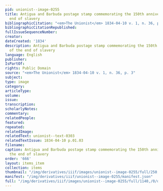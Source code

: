 ```yaml
---
pid: unionist--image-0255
title: Antigua and Barbuda postage stamp commemorating the 150th anniversary of the
  end of slavery
bibliographicCitation: "<em>The Unionist</em> 1834-04-10 v. 1, n. 36, p. 3"
bibliographicCitationRepublished: 
fullIssueSequenceNumber: 
creator: 
dateCreated: '1834'
description: Antigua and Barbuda postage stamp commemorating the 150th anniversary
  of the end of slavery
language: English
publisher: 
IsPartOf: 
rights: Public Domain
source: "<em>The Unionist</em> 1834-04-10 v. 1, n. 36, p. 3"
subject: 
type: image
category: 
articleType: 
volume: 
issue: 
transcription: 
scholarlyNotes: 
commentary: 
relatedPeople: 
featured: 
repeated: 
relatedImage: 
relatedText: unionist--text-0303
relatedTextIssue: 1834-04-10 p.01.03
filename: 
caption: Antigua and Barbuda postage stamp commemorating the 150th anniversary of
  the end of slavery
order: '666'
layout: items_item
collection: items
thumbnail: "/img/derivatives/iiif/images/unionist--image-0255/full/250,/0/default.jpg"
manifest: "/img/derivatives/iiif/unionist--image-0255/manifest.json"
full: "/img/derivatives/iiif/images/unionist--image-0255/full/1140,/0/default.jpg"
---
```

